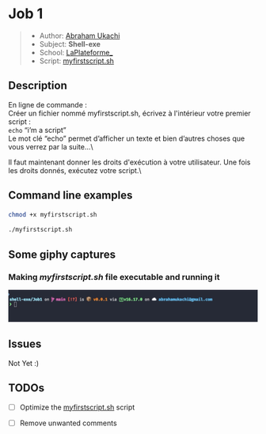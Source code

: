 # Job 1
> - Author: [Abraham Ukachi](https://github.com/abraham-ukachi) 
> - Subject: **Shell-exe**
> - School: [LaPlateforme\_](https://laplateforme.io)
> - Script: [myfirstscript.sh](./myfirstscript.sh)



## Description
  
En ligne de commande : \
Créer un fichier nommé myfirstscript.sh, écrivez à l'intérieur votre premier script : \
`echo` “i’m a script”\
Le mot clé “echo” permet d’afficher un texte et bien d’autres choses que vous verrez par
la suite…\

Il faut maintenant donner les droits d'exécution à votre utilisateur. Une fois les droits
donnés, exécutez votre script.\



## Command line examples

```sh
chmod +x myfirstscript.sh
```


```sh
./myfirstscript.sh
```


## Some giphy captures

### Making *myfirstscript.sh* file executable and running it
![Giphy Capture 1](./.screenshots/giphy_capture1.gif)



## Issues

Not Yet :)



## TODOs

- [ ] Optimize the [myfirstscript.sh](./myfirstscript.sh) script
- [ ] Remove unwanted comments

  
